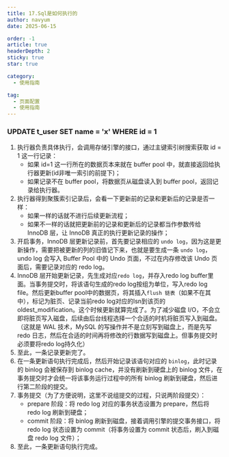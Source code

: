 ```yaml
---
title: 17.Sql是如何执行的
author: navyum
date: 2025-06-15

order: -1
article: true
headerDepth: 2
sticky: true
star: true

category:
  - 使用指南

tag:
  - 页面配置
  - 使用指南
---
```

### UPDATE t_user SET name = 'x' WHERE id = 1
1. 执行器负责具体执行，会调用存储引擎的接口，通过主键索引树搜索获取 id = 1 这一行记录：
    * 如果 id=1 这一行所在的数据页本来就在 buffer pool 中，就直接返回给执行器更新(id非唯一索引的前提下)；
    * 如果记录不在 buffer pool，将数据页从磁盘读入到 buffer pool，返回记录给执行器。
2. 执行器得到聚簇索引记录后，会看一下更新前的记录和更新后的记录是否一样：
    * 如果一样的话就不进行后续更新流程；
    * 如果不一样的话就把更新前的记录和更新后的记录都当作参数传给 InnoDB 层，让 InnoDB 真正的执行更新记录的操作；
3. 开启事务，InnoDB 层更新记录前，首先要记录相应的 `undo log`，因为这是更新操作，需要把被更新的列的旧值记下来，也就是要生成一条 `undo log`，undo log 会写入 Buffer Pool 中的 Undo 页面，不过在内存修改该 Undo 页面后，需要记录对应的 redo log。
4. InnoDB 层开始更新记录，先生成对应`redo log`，并存入redo log buffer里面。当事务提交时，将该语句生成的redo log按组为单位，写入redo log file。然后更新buffer pool中的数据页，将其插入`flush 链表`（如果不在其中），标记为脏页、记录当前redo log对应的lsn到该页的oldest_modification。这个时候更新就算完成了。为了减少磁盘 I/O，不会立即将脏页写入磁盘，后续由后台线程选择一个合适的时机将脏页写入到磁盘。（这就是 WAL 技术，MySQL 的写操作并不是立刻写到磁盘上，而是先写 redo 日志，然后在合适的时间再将修改的行数据写到磁盘上。但事务提交时必须要将redo log持久化）
5. 至此，一条记录更新完了。
6. 在一条更新语句执行完成后，然后开始记录该语句对应的 `binlog`，此时记录的 binlog 会被保存到 binlog cache，并没有刷新到硬盘上的 binlog 文件，在事务提交时才会统一将该事务运行过程中的所有 binlog 刷新到硬盘，然后进行第二阶段的提交。
7. 事务提交（为了方便说明，这里不说组提交的过程，只说两阶段提交）：
    * prepare 阶段：将 redo log 对应的事务状态设置为 prepare，然后将 redo log 刷新到硬盘；
    * commit 阶段：将 binlog 刷新到磁盘，接着调用引擎的提交事务接口，将 redo log 状态设置为 commit（将事务设置为 commit 状态后，刷入到磁盘 redo log 文件）；
8. 至此，一条更新语句执行完成。
 
